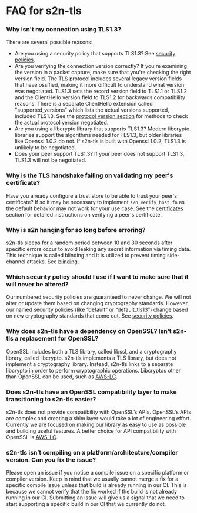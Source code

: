 # FAQ for s2n-tls

### Why isn't my connection using TLS1.3?
There are several possible reasons:
* Are you using a security policy that supports TLS1.3? See [security policies](USAGE-GUIDE.md/#security-policies).
* Are you verifying the connection version correctly? If you're examining the version in a packet capture, make sure that you're checking the right version field. The TLS protocol includes several legacy version fields that have ossified, making it more difficult to understand what version was negotiated. TLS1.3 sets the record version field to TLS1.1 or TLS1.2 and the ClientHello version field to TLS1.2 for backwards compatibility reasons. There is a separate ClientHello extension called "supported_versions" which lists the actual versions supported, included TLS1.3. See the [protocol version section](USAGE-GUIDE/#protocol-version) for methods to check the actual protocol version negotiated.
* Are you using a libcrypto library that supports TLS1.3? Modern libcrypto libraries support the algorithms needed for TLS1.3, but older libraries like Openssl 1.0.2 do not. If s2n-tls is built with Openssl 1.0.2, TLS1.3 is unlikely to be negotiated. 
* Does your peer support TLS1.3? If your peer does not support TLS1.3, TLS1.3 will not be negotiated.

### Why is the TLS handshake failing on validating my peer's certificate?
Have you already configure a trust store to be able to trust your peer's certificate? If so it may be necessary to implement `s2n_verify_host_fn` as the default behavior may not work for your use case. See the [certificates](USAGE-GUIDE.md/#certificates-and-authentication) section for detailed instructions on verifying a peer's certificate.

### Why is s2n hanging for so long before erroring?
s2n-tls sleeps for a random period between 10 and 30 seconds after specific errors occur to avoid leaking any secret information via timing data. This technique is called blinding and it is utilized to prevent timing side-channel attacks. See [blinding](USAGE-GUIDE.md/#blinding).

### Which security policy should I use if I want to make sure that it will never be altered?
Our numbered security policies are guaranteed to never change. We will not alter or update them based on changing cryptography standards. However, our named security policies (like “default” or “default_tls13”) change based on new cryptography standards that come out. See [security policies](USAGE-GUIDE.md/#security-policies).

### Why does s2n-tls have a dependency on OpenSSL? Isn't s2n-tls a replacement for OpenSSL?
OpenSSL includes both a TLS library, called libssl, and a cryptography library, called libcrypto. s2n-tls implements a TLS library, but does not implement a cryptography library. Instead, s2n-tls links to a separate libcrypto in order to perform cryptographic operations. Libcryptos other than OpenSSL can be used, such as [AWS-LC](https://github.com/aws/aws-lc).

### Does s2n-tls have an OpenSSL compatibility layer to make transitioning to s2n-tls easier? 
s2n-tls does not provide compatibility with OpenSSL’s APIs. OpenSSL’s APIs are complex and creating a shim layer would take a lot of engineering effort. Currently we are focused on making our library as easy to use as possible and building useful features. A better choice for API compatibility with OpenSSL is [AWS-LC](https://github.com/aws/aws-lc).

### s2n-tls isn’t compiling on x platform/architecture/compiler version. Can you fix the issue?
Please open an issue if you notice a compile issue on a specific platform or compiler version. Keep in mind that we usually cannot merge a fix for a specific compile issue unless that build is already running in our CI. This is because we cannot verify that the fix worked if the build is not already running in our CI. Submitting an issue will give us a signal that we need to start supporting a specific build in our CI that we currently do not.
